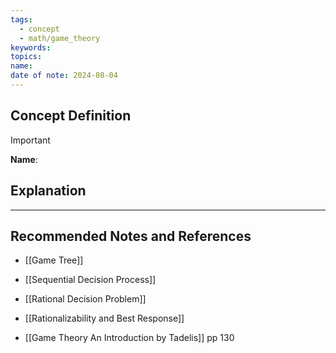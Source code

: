 ```yaml
---
tags:
  - concept
  - math/game_theory
keywords: 
topics: 
name: 
date of note: 2024-08-04
---
```


## Concept Definition

>[!important]
>**Name**: 



## Explanation





-----------
##  Recommended Notes and References


- [[Game Tree]]
- [[Sequential Decision Process]]


- [[Rational Decision Problem]]
- [[Rationalizability and Best Response]]

- [[Game Theory An Introduction by Tadelis]] pp 130